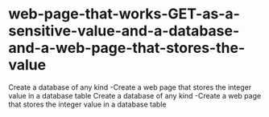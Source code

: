 # web-page-that-works-GET-as-a-sensitive-value-and-a-database-and-a-web-page-that-stores-the-value
Create a database of any kind -Create a web page that stores the integer value in a database table
Create a database of any kind
-Create a web page that stores the integer value in a database table
